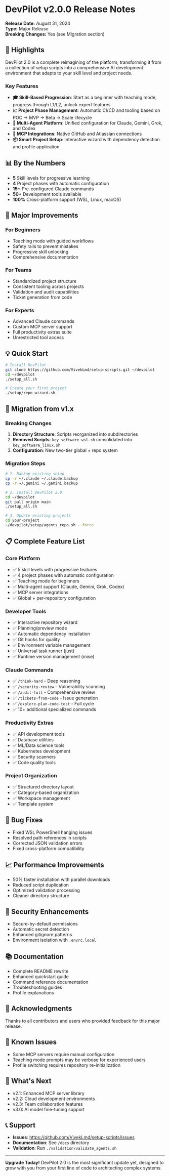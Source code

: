 # DevPilot v2.0.0 Release Notes

**Release Date:** August 31, 2024  
**Type:** Major Release  
**Breaking Changes:** Yes (see Migration section)

## 🚀 Highlights

DevPilot 2.0 is a complete reimagining of the platform, transforming it from a collection of setup scripts into a comprehensive AI development environment that adapts to your skill level and project needs.

### Key Features

- **🎓 Skill-Based Progression**: Start as a beginner with teaching mode, progress through L1/L2, unlock expert features
- **📈 Project Phase Management**: Automatic CI/CD and tooling based on POC → MVP → Beta → Scale lifecycle
- **🤖 Multi-Agent Platform**: Unified configuration for Claude, Gemini, Grok, and Codex
- **🔌 MCP Integrations**: Native GitHub and Atlassian connections
- **📦 Smart Project Setup**: Interactive wizard with dependency detection and profile application

## 📊 By the Numbers

- **5** Skill levels for progressive learning
- **4** Project phases with automatic configuration
- **15+** Pre-configured Claude commands
- **50+** Development tools available
- **100%** Cross-platform support (WSL, Linux, macOS)

## 🎯 Major Improvements

### For Beginners
- Teaching mode with guided workflows
- Safety rails to prevent mistakes
- Progressive skill unlocking
- Comprehensive documentation

### For Teams
- Standardized project structure
- Consistent tooling across projects
- Validation and audit capabilities
- Ticket generation from code

### For Experts
- Advanced Claude commands
- Custom MCP server support
- Full productivity extras suite
- Unrestricted tool access

## 💡 Quick Start

```bash
# Install DevPilot
git clone https://github.com/VivekLmd/setup-scripts.git ~/devpilot
cd ~/devpilot
./setup_all.sh

# Create your first project
./setup/repo_wizard.sh
```

## 🔄 Migration from v1.x

### Breaking Changes
1. **Directory Structure**: Scripts reorganized into subdirectories
2. **Removed Scripts**: `key_software_wsl.sh` consolidated into `key_software_linux.sh`
3. **Configuration**: New two-tier global + repo system

### Migration Steps
```bash
# 1. Backup existing setup
cp -r ~/.claude ~/.claude.backup
cp -r ~/.gemini ~/.gemini.backup

# 2. Install DevPilot 2.0
cd ~/devpilot
git pull origin main
./setup_all.sh

# 3. Update existing projects
cd your-project
~/devpilot/setup/agents_repo.sh --force
```

## 📋 Complete Feature List

### Core Platform
- ✅ 5 skill levels with progressive features
- ✅ 4 project phases with automatic configuration
- ✅ Teaching mode for beginners
- ✅ Multi-agent support (Claude, Gemini, Grok, Codex)
- ✅ MCP server integrations
- ✅ Global + per-repository configuration

### Developer Tools
- ✅ Interactive repository wizard
- ✅ Planning/preview mode
- ✅ Automatic dependency installation
- ✅ Git hooks for quality
- ✅ Environment variable management
- ✅ Universal task runner (just)
- ✅ Runtime version management (mise)

### Claude Commands
- ✅ `/think-hard` - Deep reasoning
- ✅ `/security-review` - Vulnerability scanning
- ✅ `/audit-full` - Comprehensive review
- ✅ `/tickets-from-code` - Issue generation
- ✅ `/explore-plan-code-test` - Full cycle
- ✅ 10+ additional specialized commands

### Productivity Extras
- ✅ API development tools
- ✅ Database utilities
- ✅ ML/Data science tools
- ✅ Kubernetes development
- ✅ Security scanners
- ✅ Code quality tools

### Project Organization
- ✅ Structured directory layout
- ✅ Category-based organization
- ✅ Workspace management
- ✅ Template system

## 🐛 Bug Fixes

- Fixed WSL PowerShell hanging issues
- Resolved path references in scripts
- Corrected JSON validation errors
- Fixed cross-platform compatibility

## 📈 Performance Improvements

- 50% faster installation with parallel downloads
- Reduced script duplication
- Optimized validation processing
- Cleaner directory structure

## 🔐 Security Enhancements

- Secure-by-default permissions
- Automatic secret detection
- Enhanced gitignore patterns
- Environment isolation with `.envrc.local`

## 📚 Documentation

- Complete README rewrite
- Enhanced quickstart guide
- Command reference documentation
- Troubleshooting guides
- Profile explanations

## 🙏 Acknowledgments

Thanks to all contributors and users who provided feedback for this major release.

## 📝 Known Issues

- Some MCP servers require manual configuration
- Teaching mode prompts may be verbose for experienced users
- Profile switching requires repository re-initialization

## 🔮 What's Next

- v2.1: Enhanced MCP server library
- v2.2: Cloud development environments
- v2.3: Team collaboration features
- v3.0: AI model fine-tuning support

## 📞 Support

- **Issues**: https://github.com/VivekLmd/setup-scripts/issues
- **Documentation**: See `/docs` directory
- **Validation**: Run `./validation/validate_agents.sh`

---

**Upgrade Today!** DevPilot 2.0 is the most significant update yet, designed to grow with you from your first line of code to architecting complex systems.